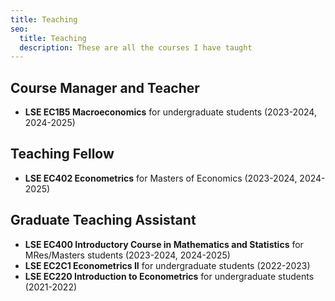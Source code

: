 ```yaml
---
title: Teaching
seo:
  title: Teaching
  description: These are all the courses I have taught
---
```


## Course Manager and Teacher

- ⁠**LSE EC1B5 Macroeconomics** for undergraduate students (2023-2024, 2024-2025)

## Teaching Fellow

- ⁠**LSE EC402 Econometrics** for Masters of Economics (2023-2024, 2024-2025)

## Graduate Teaching Assistant

- **⁠LSE EC400 Introductory Course in Mathematics and Statistics** for MRes/Masters students (2023-2024, 2024-2025)
- **⁠LSE EC2C1 Econometrics II** for undergraduate students (2022-2023)
- **⁠LSE EC220 Introduction to Econometrics** for undergraduate students (2021-2022)
